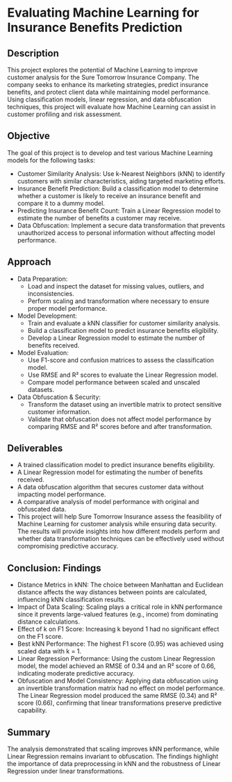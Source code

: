 # Evaluating Machine Learning for Insurance Benefits Prediction

## Description
This project explores the potential of Machine Learning to improve customer analysis for the Sure Tomorrow Insurance Company. The company seeks to enhance its marketing strategies, predict insurance benefits, and protect client data while maintaining model performance. Using classification models, linear regression, and data obfuscation techniques, this project will evaluate how Machine Learning can assist in customer profiling and risk assessment.

## Objective
The goal of this project is to develop and test various Machine Learning models for the following tasks:

- Customer Similarity Analysis: Use k-Nearest Neighbors (kNN) to identify customers with similar characteristics, aiding targeted marketing efforts.
- Insurance Benefit Prediction: Build a classification model to determine whether a customer is likely to receive an insurance benefit and compare it to a dummy model.
- Predicting Insurance Benefit Count: Train a Linear Regression model to estimate the number of benefits a customer may receive.
- Data Obfuscation: Implement a secure data transformation that prevents unauthorized access to personal information without affecting model performance.

## Approach
- Data Preparation:
    - Load and inspect the dataset for missing values, outliers, and inconsistencies.
    - Perform scaling and transformation where necessary to ensure proper model performance.
- Model Development:
    - Train and evaluate a kNN classifier for customer similarity analysis.
    - Build a classification model to predict insurance benefits eligibility.
    - Develop a Linear Regression model to estimate the number of benefits received.
- Model Evaluation:
    - Use F1-score and confusion matrices to assess the classification model.
    - Use RMSE and R² scores to evaluate the Linear Regression model.
    - Compare model performance between scaled and unscaled datasets.
- Data Obfuscation & Security:
    - Transform the dataset using an invertible matrix to protect sensitive customer information.
    - Validate that obfuscation does not affect model performance by comparing RMSE and R² scores before and after transformation.
    
## Deliverables
- A trained classification model to predict insurance benefits eligibility.
- A Linear Regression model for estimating the number of benefits received.
- A data obfuscation algorithm that secures customer data without impacting model performance.
- A comparative analysis of model performance with original and obfuscated data.
- This project will help Sure Tomorrow Insurance assess the feasibility of Machine Learning for customer analysis while ensuring data security. The results will provide insights into how different models perform and whether data transformation techniques can be effectively used without compromising predictive accuracy.

## Conclusion: Findings

- Distance Metrics in kNN: The choice between Manhattan and Euclidean distance affects the way distances between points are calculated, influencing kNN classification results.
- Impact of Data Scaling: Scaling plays a critical role in kNN performance since it prevents large-valued features (e.g., income) from dominating distance calculations.
- Effect of k on F1 Score: Increasing k beyond 1 had no significant effect on the F1 score.
- Best kNN Performance: The highest F1 score (0.95) was achieved using scaled data with k = 1.
- Linear Regression Performance: Using the custom Linear Regression model, the model achieved an RMSE of 0.34 and an R² score of 0.66, indicating moderate predictive accuracy.
- Obfuscation and Model Consistency: Applying data obfuscation using an invertible transformation matrix had no effect on model performance. The Linear Regression model produced the same RMSE (0.34) and R² score (0.66), confirming that linear transformations preserve predictive capability.

## Summary
The analysis demonstrated that scaling improves kNN performance, while Linear Regression remains invariant to obfuscation. The findings highlight the importance of data preprocessing in kNN and the robustness of Linear Regression under linear transformations.
